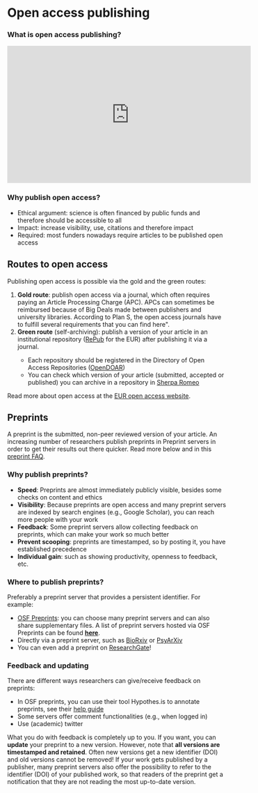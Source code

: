 # Open access publishing

### What is open access publishing?

<p style="text-align:center"><iframe width="560" height="315" src="https://www.youtube-nocookie.com/embed/676JM1M_gFg" frameborder="0" allow="accelerometer; autoplay; clipboard-write; encrypted-media; gyroscope; picture-in-picture" allowfullscreen></iframe></p>

  

### Why publish open access?

- Ethical argument: science is often financed by public funds and therefore should be accessible to all
- Impact: increase visibility, use, citations and therefore impact
- Required: most funders nowadays require articles to be published open access 


## Routes to open access

Publishing open access is possible via the gold and the green routes:

<ol>
    <li><b>Gold route</b>: publish open access via a journal, which often requires paying an Article Processing Charge (APC). APCs can sometimes be reimbursed because of Big Deals made between publishers and university libraries. According to Plan S, the open access journals have to fulfill several requirements that you can find <a href-"https://www.coalition-s.org/implementation/">here</a>".</li>
    <li><b>Green route</b> (self-archiving): publish a version of your article in an institutional repository (<a href="https://repub.eur.nl">RePub</a> for the EUR) after publishing it via a journal.</li>
    <ul>
        <li>Each repository should be registered in the Directory of Open Access Repositories (<a href="https://v2.sherpa.ac.uk/opendoar/">OpenDOAR</a>)</li>
        <li>You can check which version of your article (submitted, accepted or published) you can archive in a repository in <a href="https://v2.sherpa.ac.uk/romeo/">Sherpa Romeo</a></li>
    </ul>
</ol>

Read more about open access at the [EUR open access website](https://www.eur.nl/en/library/research-support/open-access).

## Preprints
A preprint is the submitted, non-peer reviewed version of your article. An increasing number of researchers publish preprints in Preprint servers in order to get their results out there quicker. Read more below and in this [preprint FAQ](https://help.osf.io/hc/en-us/articles/360019930493-Preprint-FAQs).

### Why publish preprints?
- **Speed**: Preprints are almost immediately publicly visible, besides some checks on content and ethics
- **Visibility**: Because preprints are open access and many preprint servers are indexed by search engines (e.g., Google Scholar), you can reach more people with your work
- **Feedback**: Some preprint servers allow collecting feedback on preprints, which can make your work so much better
- **Prevent scooping**: preprints are timestamped, so by posting it, you have established precedence
- **Individual gain**: such as showing productivity, openness to feedback, etc.



### Where to publish preprints?
Preferably a preprint server that provides a persistent identifier. For example:

- [OSF Preprints](https://osf.io/preprints/): you can choose many preprint servers and can also share supplementary files. A list of preprint servers hosted via OSF Preprints can be found **[here](https://osf.io/preprints/discover?subject=bepress%7CSocial%20and%20Behavioral%20Sciences)**.
- Directly via a preprint server, such as [BioRxiv](https://www.biorxiv.org/) or [PsyArXiv](https://psyarxiv.com/)
- You can even add a preprint on [ResearchGate](https://explore.researchgate.net/display/support/Preprints)! 



### Feedback and updating
There are different ways researchers can give/receive feedback on preprints:
- In OSF preprints, you can use their tool Hypothes.is to annotate preprints, see their [help guide](https://help.osf.io/hc/en-us/articles/360019738554-annotate-a-preprint)
- Some servers offer comment functionalities (e.g., when logged in)
- Use (academic) twitter

What you do with feedback is completely up to you. If you want, you can **update** your preprint to a new version. However, note that **all versions are timestamped and retained**. Often new versions get a new identifier (DOI) and old versions cannot be removed! If your work gets published by a publisher, many preprint servers also offer the possibility to refer to the identifier (DOI) of your published work, so that readers of the preprint get a notification that they are not reading the most up-to-date version.
